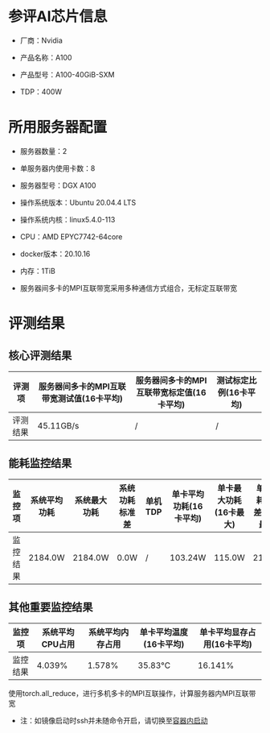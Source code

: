 # 参评AI芯片信息

* 厂商：Nvidia


* 产品名称：A100
* 产品型号：A100-40GiB-SXM
* TDP：400W

# 所用服务器配置

* 服务器数量：2


* 单服务器内使用卡数：8
* 服务器型号：DGX A100
* 操作系统版本：Ubuntu 20.04.4 LTS
* 操作系统内核：linux5.4.0-113
* CPU：AMD EPYC7742-64core
* docker版本：20.10.16
* 内存：1TiB
* 服务器间多卡的MPI互联带宽采用多种通信方式组合，无标定互联带宽

# 评测结果

## 核心评测结果

| 评测项  | 服务器间多卡的MPI互联带宽测试值(16卡平均) | 服务器间多卡的MPI互联带宽标定值(16卡平均) | 测试标定比例(16卡平均) |
| ---- | -------------- | -------------- | ------------ |
| 评测结果 | 45.11GB/s    | /       | /    |


## 能耗监控结果

| 监控项  | 系统平均功耗  | 系统最大功耗  | 系统功耗标准差 | 单机TDP | 单卡平均功耗(16卡平均) | 单卡最大功耗(16卡最大) | 单卡功耗标准差(16卡最大) | 单卡TDP |
| ---- | ------- | ------- | ------- | ----- | ------------ | ------------ | ------------- | ----- |
| 监控结果 | 2184.0W | 2184.0W | 0.0W    | /     | 103.24W       | 115.0W       | 21.67W        | 400W  |

## 其他重要监控结果

| 监控项  | 系统平均CPU占用 | 系统平均内存占用 | 单卡平均温度(16卡平均) | 单卡平均显存占用(16卡平均) |
| ---- | --------- | -------- | ------------ | -------------- |
| 监控结果 | 4.039%    |1.578%   | 35.83°C      | 16.141%        |

使用torch.all_reduce，进行多机多卡的MPI互联操作，计算服务器内MPI互联带宽

* 注：如镜像启动时ssh并未随命令开启，请切换至[容器内启动](https://github.com/FlagOpen/FlagPerf/blob/main/docs/utils/definitions/IN_CONTAINER_LAUNCH.md)